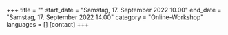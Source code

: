 +++
title = ""
start_date = "Samstag, 17. September 2022 10.00"
end_date = "Samstag, 17. September 2022 14.00"
category = "Online-Workshop"
languages = []
[contact]
+++